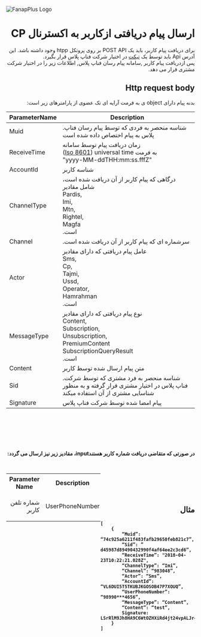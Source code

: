 
  ![FanapPlus Logo](https://user-images.githubusercontent.com/32090767/46914639-244b3300-cfad-11e8-95ca-8e574ceb31fb.png)



<h1 lang="fa" dir="rtl" align="right">ارسال پیام دریافتی ازکاربر به اکسترنال CP</h1>
<p lang="fa" dir="rtl" align="right">برای دریافت پیام کاربر، باید یک POST API بر روی پروتکل htpp وجود داشته باشد. این آدرس Api باید توسط یک <a href="https://ticket.fanap.plus/portal">تیکت</a> در اختیار شرکت فناپ پلاس قرار بگیرد.<br/>
پس ازدریافت پیام کاربر  ,سامانه پیام رسان فناپ پلاس, اطلاعات زیر را در اختیار  شرکت مشتری قرار می دهد.</p>

<h2 lang="fa" dir="rtl" align="right">Http request body</h2>
<p lang="fa" dir="rtl" align="right">بدنه پیام دارای object ی به فرمت آرایه ای تک عضوی از پارامترهای زیر است:</p>

|ParameterName            |Description                    
|----------------|---------------------|
|Muid|.شناسه منحصر به فردی که توسط پیام رسان فناپ پلاس به پیام اختصاص داده شده است|
|ReceiveTime|زمان دریافت پیام توسط سامانه <br>([Iso 8601](https://en.wikipedia.org/wiki/ISO_8601)) universal time به فرمت<br> "yyyy-MM-ddTHH:mm:ss.fffZ"|
|AccountId|شناسه کاربر|
|ChannelType|درگاهی که پیام کاربر از آن دریافت شده است، شامل مقادیر<br>Pardis,<br>Imi,<br>Mtn,<br>Rightel,<br>Magfa<br>.است|
|Channel|.سرشماره ای که پیام کاربر از آن دریافت شده است|
|Actor|عامل پیام دریافتی که دارای مقادیر<br>Sms,<br>Cp,<br>Tajmi,<br>Ussd,<br>Operator,<br>Hamrahman<br>.است|
|MessageType|نوع پیام دریافتی که دارای مقادیر<br>Content,<br>Subscription,<br>Unsubscription,<br>PremiumContent<br>SubscriptionQueryResult<br>.است|
|Content|متن پیام ارسال شده توسط کاربر|
|Sid|.شناسه منحصر به فرد مشتری که توسط شرکت فناپ پلاس در اختیار مشتری قرار گرفته و به منظور شناسایی مشتری از آن استفاده میکند|
|Signature|پیام امضا شده توسط شرکت فناپ پلاس|
<br />

<br/><br/>
<p lang="fa" dir="rtl" align="right"><br/><b>در صورتی که متقاضی دریافت شماره کاربر هستندinput،  مقادیر زیر نیز ارسال می گردد:</p>
<table align="left" style="width:50%">  
<tr>
<th>Parameter Name</th><th>Description</th></tr>  
<tr>
<td><p lang="fa" dir="rtl" align="right">شماره تلفن کاربر</td>
<td>UserPhoneNumber</td>
</tr>
</table>

<h2 lang="fa" dir="rtl" align="right"><br/><br/><br/><br/>مثال</h2>
<pre><code>[
	{
		“Muid”: “74c925a6211f483fafb29650feb821c7”,
		“Sid”: ” d45987d89490432990f4af64ee2c3cd6”,
		“ReceiveTime”: "2018-04-23T10:22:21.028Z",
		“ChannelType”: “Imi”,
		“Channel”: “983048”,
		“Actor”: “Sms”,
		“AccountId”: “VL6DUI5T5TKUBJKGOSOB47P7XOUQ”,
		“UserPhoneNumber”: “98990***4656”,
		“MessageType”: “Content”,
		“Content”: “test”,
		Signature: LSrRlM9Jh8HA9C6WtOZHXiRd4jt24vpALJr4FFvhda4TA2A4MO+xYtm93bxUcI3LANHDd5fMs2ruRUqAadBxpDWRG+AVOLDR8uQHOyRNszvUYKdoDnnahRx6f3GI0abx6Lw1xUxzSUTr1Dk6PywllkVL2pmbaM6mL5PR+tBO2Ps=
	}
]</​code></​pre>

